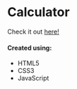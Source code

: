 # Calculator
Check it out [here!](https://ianbrdeguzman.github.io/calculator/)
#### Created using:
* HTML5
* CSS3
* JavaScript